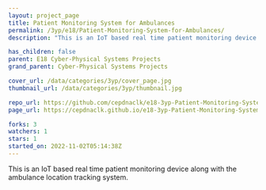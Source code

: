```yaml
---
layout: project_page
title: Patient Monitoring System for Ambulances
permalink: /3yp/e18/Patient-Monitoring-System-for-Ambulances/
description: "This is an IoT based real time patient monitoring device along with the ambulance location tracking system."

has_children: false
parent: E18 Cyber-Physical Systems Projects
grand_parent: Cyber-Physical Systems Projects

cover_url: /data/categories/3yp/cover_page.jpg
thumbnail_url: /data/categories/3yp/thumbnail.jpg

repo_url: https://github.com/cepdnaclk/e18-3yp-Patient-Monitoring-System-for-Ambulances
page_url: https://cepdnaclk.github.io/e18-3yp-Patient-Monitoring-System-for-Ambulances

forks: 3
watchers: 1
stars: 1
started_on: 2022-11-02T05:14:38Z
---
```

This is an IoT based real time patient monitoring device along with the ambulance location tracking system.

